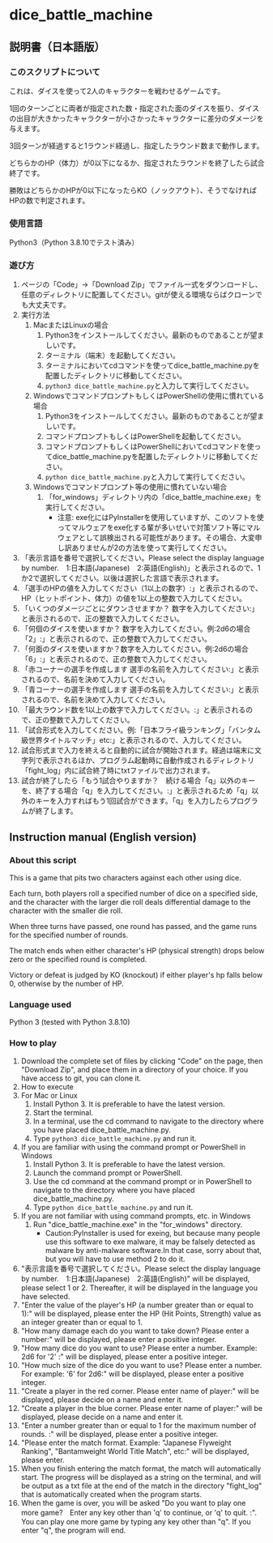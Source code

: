 # dice_battle_machine
## 説明書（日本語版）
### このスクリプトについて
これは、ダイスを使って2人のキャラクターを戦わせるゲームです。

1回のターンごとに両者が指定された数・指定された面のダイスを振り、ダイスの出目が大きかったキャラクターが小さかったキャラクターに差分のダメージを与えます。

3回ターンが経過すると1ラウンド経過し、指定したラウンド数まで動作します。

どちらかのHP（体力）が0以下になるか、指定されたラウンドを終了したら試合終了です。

勝敗はどちらかのHPが0以下になったらKO（ノックアウト）、そうでなければHPの数で判定されます。

### 使用言語
Python3（Python 3.8.10でテスト済み）

### 遊び方
1. ページの「Code」→「Download Zip」でファイル一式をダウンロードし、任意のディレクトリに配置してください。gitが使える環境ならばクローンでも大丈夫です。
2. 実行方法
   1. MacまたはLinuxの場合
      1. Python3をインストールしてください。最新のものであることが望ましいです。
      2. ターミナル（端末）を起動してください。
      3. ターミナルにおいてcdコマンドを使ってdice_battle_machine.pyを配置したディレクトリに移動してください。
      4. `python3 dice_battle_machine.py`と入力して実行してください。
   2. WindowsでコマンドプロンプトもしくはPowerShellの使用に慣れている場合
      1. Python3をインストールしてください。最新のものであることが望ましいです。
      2. コマンドプロンプトもしくはPowerShellを起動してください。
      3. コマンドプロンプトもしくはPowerShellにおいてcdコマンドを使ってdice_battle_machine.pyを配置したディレクトリに移動してください。
      4. `python dice_battle_machine.py`と入力して実行してください。
   3. Windowsでコマンドプロンプト等の使用に慣れていない場合
      1. 「for_windows」ディレクトリ内の「dice_battle_machine.exe」を実行してください。
         * 注意: exe化にはPyInstallerを使用していますが、このソフトを使ってマルウェアをexe化する輩が多いせいで対策ソフト等にマルウェアとして誤検出される可能性があります。その場合、大変申し訳ありませんが2の方法を使って実行してください。
3. 「表示言語を番号で選択してください。Please select the display language by number.　1:日本語(Japanese)　2:英語(English)」と表示されるので、1か2で選択してください。以後は選択した言語で表示されます。
4. 「選手のHPの値を入力してください（1以上の数字）:」と表示されるので、HP（ヒットポイント、体力）の値を1以上の整数で入力してください。
5. 「いくつのダメージごとにダウンさせますか？ 数字を入力してください:」と表示されるので、正の整数で入力してください。
6. 「何個のダイスを使いますか？ 数字を入力してください。例:2d6の場合「2」:」と表示されるので、正の整数で入力してください。
7. 「何面のダイスを使いますか？数字を入力してください。例:2d6の場合「6」:」と表示されるので、正の整数で入力してください。
8. 「赤コーナーの選手を作成します 選手の名前を入力してください:」と表示されるので、名前を決めて入力してください。
9. 「青コーナーの選手を作成します 選手の名前を入力してください:」と表示されるので、名前を決めて入力してください。
10. 「最大ラウンド数を1以上の数字で入力してください。:」と表示されるので、正の整数で入力してください。
11. 「試合形式を入力してください。例:「日本フライ級ランキング」「バンタム級世界タイトルマッチ」etc:」と表示されるので、入力してください。
12. 試合形式まで入力を終えると自動的に試合が開始されます。経過は端末に文字列で表示されるほか、プログラム起動時に自動作成されるディレクトリ「fight_log」内に試合終了時にtxtファイルで出力されます。
13. 試合が終了したら「もう1試合やりますか？　続ける場合「q」以外のキーを、終了する場合「q」を入力してください。:」と表示されるため「q」以外のキーを入力すればもう1回試合ができます。「q」を入力したらプログラムが終了します。

## Instruction manual (English version)
### About this script
This is a game that pits two characters against each other using dice.

Each turn, both players roll a specified number of dice on a specified side, and the character with the larger die roll deals differential damage to the character with the smaller die roll.

When three turns have passed, one round has passed, and the game runs for the specified number of rounds.

The match ends when either character's HP (physical strength) drops below zero or the specified round is completed.

Victory or defeat is judged by KO (knockout) if either player's hp falls below 0, otherwise by the number of HP.

### Language used
Python 3 (tested with Python 3.8.10)

### How to play
1. Download the complete set of files by clicking "Code" on the page, then "Download Zip", and place them in a directory of your choice. If you have access to git, you can clone it.
2. How to execute
  1. For Mac or Linux
     1. Install Python 3. It is preferable to have the latest version.
     2. Start the terminal.
     3. In a terminal, use the cd command to navigate to the directory where you have placed dice_battle_machine.py.
     4. Type `python3 dice_battle_machine.py` and run it.
  2. If you are familiar with using the command prompt or PowerShell in Windows
     1. Install Python 3. It is preferable to have the latest version.
     2. Launch the command prompt or PowerShell.
     3. Use the cd command at the command prompt or in PowerShell to navigate to the directory where you have placed dice_battle_machine.py.
     4. Type `python dice_battle_machine.py` and run it.
  3. If you are not familiar with using command prompts, etc. in Windows
     1. Run "dice_battle_machine.exe" in the "for_windows" directory.
        * Caution:PyInstaller is used for exeing, but because many people use this software to exe malware, it may be falsely detected as malware by anti-malware software.In that case, sorry about that, but you will have to use method 2 to do it.
3. "表示言語を番号で選択してください。Please select the display language by number.　1:日本語(Japanese)　2:英語(English)" will be displayed, please select 1 or 2. Thereafter, it will be displayed in the language you have selected.
4. "Enter the value of the player's HP (a number greater than or equal to 1):" will be displayed, please enter the HP (Hit Points, Strength) value as an integer greater than or equal to 1.
5. "How many damage each do you want to take down? Please enter a number:" will be displayed, please enter a positive integer.
6. "How many dice do you want to use? Please enter a number. Example: 2d6 for '2' :" will be displayed, please enter a positive integer.
7. "How much size of the dice do you want to use? Please enter a number. For example: '6' for 2d6:" will be displayed, please enter a positive integer.
8. "Create a player in the red corner. Please enter name of player:" will be displayed, please decide on a name and enter it.
9. "Create a player in the blue corner. Please enter name of player:" will be displayed, please decide on a name and enter it.
10. "Enter a number greater than or equal to 1 for the maximum number of rounds. :" will be displayed, please enter a positive integer.
11. "Please enter the match format. Example: "Japanese Flyweight Ranking", "Bantamweight World Title Match", etc:" will be displayed, please enter.
12. When you finish entering the match format, the match will automatically start. The progress will be displayed as a string on the terminal, and will be output as a txt file at the end of the match in the directory "fight_log" that is automatically created when the program starts.
13. When the game is over, you will be asked "Do you want to play one more game?　Enter any key other than 'q' to continue, or 'q' to quit. :". You can play one more game by typing any key other than "q". If you enter "q", the program will end.
